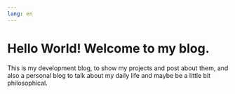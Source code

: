 ```yaml
---
lang: en
---
```

# Hello World! Welcome to my blog.

This is my development blog, to show my projects and post about them, and also a personal blog to talk about my daily life and maybe be a little bit philosophical.